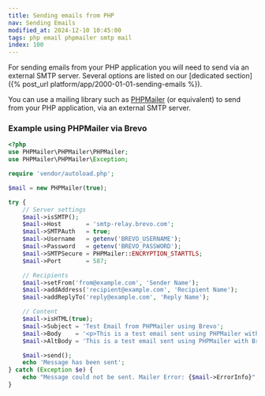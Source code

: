 ```yaml
---
title: Sending emails from PHP
nav: Sending Emails
modified_at: 2024-12-10 10:45:00
tags: php email phpmailer smtp mail
index: 100
---
```


For sending emails from your PHP application you will need to send via an external SMTP server. 
Several options are listed on our [dedicated section]({% post_url platform/app/2000-01-01-sending-emails %}).

You can use a mailing library such as [PHPMailer](https://github.com/PHPMailer/PHPMailer) (or equivalent) to send from your PHP application, via an external SMTP server.

### Example using PHPMailer via Brevo
 
```php
<?php
use PHPMailer\PHPMailer\PHPMailer;
use PHPMailer\PHPMailer\Exception;

require 'vendor/autoload.php';

$mail = new PHPMailer(true);

try {
    // Server settings
    $mail->isSMTP();
    $mail->Host       = 'smtp-relay.brevo.com';
    $mail->SMTPAuth   = true;
    $mail->Username   = getenv('BREVO_USERNAME');
    $mail->Password   = getenv('BREVO_PASSWORD');
    $mail->SMTPSecure = PHPMailer::ENCRYPTION_STARTTLS;
    $mail->Port       = 587;

    // Recipients
    $mail->setFrom('from@example.com', 'Sender Name');
    $mail->addAddress('recipient@example.com', 'Recipient Name');
    $mail->addReplyTo('reply@example.com', 'Reply Name');

    // Content
    $mail->isHTML(true);
    $mail->Subject = 'Test Email from PHPMailer using Brevo';
    $mail->Body    = '<p>This is a test email sent using PHPMailer with Brevo SMTP.</p>';
    $mail->AltBody = 'This is a test email sent using PHPMailer with Brevo SMTP.';

    $mail->send();
    echo 'Message has been sent';
} catch (Exception $e) {
    echo "Message could not be sent. Mailer Error: {$mail->ErrorInfo}";
}
```